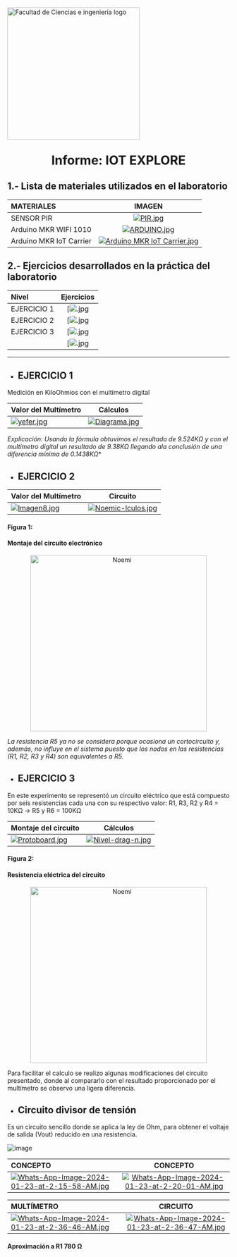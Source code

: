 
<p align="left" style="margin-top: 50px; margin-bottom: 50px; font-family: Arial, sans-serif;">
  <p align="left">
    <img src="https://semanadelcannabis.cayetano.edu.pe/assets/img/logo-upch.png" width="300" alt="Facultad de Ciencias e ingeniería logo">
  </p>  
  <h1 align="center" style="margin-top: 30px; margin-bottom: 0px;">Informe: IOT EXPLORE</h1>
</p>

               
## 1.- Lista de materiales utilizados en el laboratorio


| MATERIALES |  IMAGEN | 
| :------------ |:---------------:| 
| SENSOR PIR| [![PIR.jpg](https://i.postimg.cc/VsjYHfPs/descarga.jpg)](https://postimg.cc/QVdGFrMv)|
| Arduino MKR WIFI 1010| [![ARDUINO.jpg](https://i.postimg.cc/KjrJ39pT/ABX00023-02-unbox-2dbcb053-66e1-4b93-b5cf-456dd6b4fbb1-934x700.webp)](https://postimg.cc/0KjpLCs5) |
| Arduino MKR IoT Carrier | [![Arduino MKR IoT Carrier.jpg](https://i.postimg.cc/SQ5PB5CZ/descarga-1.jpg)](https://postimg.cc/V5q4MK7M)| 


## 2.- Ejercicios desarrollados en la práctica del laboratorio

| Nivel | Ejercicios  | 
| :------------ |:---------------:| 
|    EJERCICIO 1    |[![.jpg]()
|     EJERCICIO 2     | [![.jpg]()
|     EJERCICIO 3    | [![.jpg]()
|  | [![.jpg]()
                
----

* ##  EJERCICIO 1

Medición en KiloOhmios con el multímetro digital 

| Valor del Multímetro  | Cálculos  | 
| :------------ |:---------------:| 
| [![yefer.jpg](https://i.postimg.cc/VLKsNLQj/yefer.jpg)](https://postimg.cc/D8b3jhzZ)|[![Diagrama.jpg](https://i.postimg.cc/MTbvrSdW/Diagrama.jpg)](https://postimg.cc/0MjkbhT3) |





 *Explicación: Usando la fórmula obtuvimos el resultado de  9.524KΩ y con el multímetro digital un resultado de 9.38KΩ llegando ala conclusión de una diferencia mínima de 0.1438KΩ**  


* ##   EJERCICIO 2


| Valor del Multímetro  | Circuito  | 
| :------------ |:---------------:| 
| [![Imagen8.jpg](https://i.postimg.cc/Xqmg468d/Imagen8.jpg)](https://postimg.cc/H80M9KFk) |[![Noemic-lculos.jpg](https://i.postimg.cc/6pdM9H6y/Noemic-lculos.jpg)](https://postimg.cc/9DQdbY7h)|


#### Figura 1:
#### Montaje del circuito electrónico

<p align="center">
  <img src="https://i.postimg.cc/zGd9WV0k/protoboard-1.jpg" alt="Noemi" width="400px" />
</p>


*La resistencia R5 ya no se considera porque ocasiona un cortocircuito y, además, no influye en el sistema puesto que los nodos en las resistencias (R1, R2, R3 y R4) son equivalentes a R5.*




* ## EJERCICIO 3

En este experimento se representó un circuito eléctrico que está compuesto por seis resistencias cada una con su respectivo valor:
R1, R3, R2 y R4 = 10KΩ → R5 y R6 = 100KΩ

| Montaje del circuito |  Cálculos  | 
| :------------ |:---------------:| 
| [![Protoboard.jpg](https://i.postimg.cc/Pq8RnYrK/Protoboard.jpg)](https://postimg.cc/5Hb3wHzF) |[![Nivel-drag-n.jpg](https://i.postimg.cc/dt1wCNVf/Nivel-drag-n.jpg)](https://postimg.cc/8sq2QHWd)|

#### Figura 2:
#### Resistencia eléctrica del circuito
<p align="center">
  <img src="https://i.postimg.cc/wvGhgNSW/drag-n.jpg" alt="Noemi" width="400px" />
</p>

Para facilitar el calculo se realizo algunas modificaciones del circuito presentado, donde al compararlo con el resultado proporcionado por el multímetro  se observo una ligera diferencia.


* ## Circuito divisor de tensión


Es un circuito sencillo donde se aplica la ley de Ohm, para obtener el voltaje de salida (Vout) reducido en una resistencia.


![image](https://github.com/Jefersonrojas/PROYECTO-QALLARIY/assets/156021863/f80d9fbc-918f-4f23-a8f8-81531225e0f8)

| CONCEPTO  |  CONCEPTO  | 
| :------------ |:---------------:| 
| [![Whats-App-Image-2024-01-23-at-2-15-58-AM.jpg](https://i.postimg.cc/bYn0pf3j/Whats-App-Image-2024-01-23-at-2-15-58-AM.jpg)](https://postimg.cc/kDnRvZ0j) | [![Whats-App-Image-2024-01-23-at-2-20-01-AM.jpg](https://i.postimg.cc/Lss7b8kS/Whats-App-Image-2024-01-23-at-2-20-01-AM.jpg)](https://postimg.cc/DStBWFYp)|

| MULTÍMETRO  |  CIRCUITO | 
| :------------ |:---------------:| 
|[![Whats-App-Image-2024-01-23-at-2-36-46-AM.jpg](https://i.postimg.cc/HxsryvNY/Whats-App-Image-2024-01-23-at-2-36-46-AM.jpg)](https://postimg.cc/d7pQM6vp)| [![Whats-App-Image-2024-01-23-at-2-36-47-AM.jpg](https://i.postimg.cc/7LPz3LGr/Whats-App-Image-2024-01-23-at-2-36-47-AM.jpg)](https://postimg.cc/w1P3HgQw)|
#### Aproximación a R1 780 Ω
